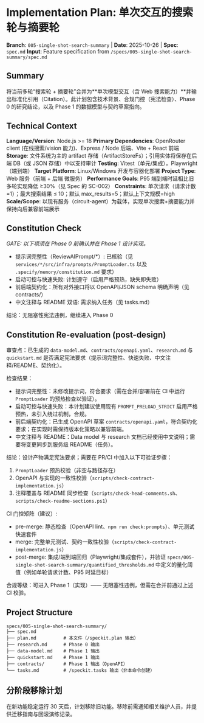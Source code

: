 # Implementation Plan: 单次交互的搜索轮与摘要轮

**Branch**: `005-single-shot-search-summary` | **Date**: 2025-10-26 | **Spec**: `spec.md`
**Input**: Feature specification from `/specs/005-single-shot-search-summary/spec.md`

## Summary

将当前多轮“搜索轮 + 摘要轮”合并为**单次模型交互（含 Web 搜索能力）**并输出标准化引用（Citation）。此计划包含技术背景、合规门控（宪法检查）、Phase 0 的研究结论，以及 Phase 1 的数据模型与契约草案指向。

## Technical Context

**Language/Version**: Node.js >= 18
**Primary Dependencies**: OpenRouter client (在线搜索/vision 能力)、Express / Node 后端、Vite + React 前端
**Storage**: 文件系统为主的 artifact 存储（ArtifactStoreFs）；引用实体将保存在后端 DB（或 JSON 存储）中以支持审计
**Testing**: Vitest（单元/集成），Playwright（端到端）
**Target Platform**: Linux/Windows 开发与容器化部署
**Project Type**: Web 服务（前端 + 后端 微服务）
**Performance Goals**: P95 端到端时延相比旧多轮实现降低 ≥30%（见 Spec 的 SC-002）
**Constraints**: 单次请求（请求计数=1）；最大搜索结果 ≤ 10；默认 max_results=5；默认上下文规模=high
**Scale/Scope**: 以现有服务（circuit-agent）为载体，实现单次搜索+摘要能力并保持向后兼容前端展示

## Constitution Check

*GATE: 以下项须在 Phase 0 前确认并在 Phase 1 设计实现。*

- 提示词完整性（ReviewAIPrompt/*）: 已核验（见 `services/*/src/infra/prompts/PromptLoader.ts` 以及 `.specify/memory/constitution.md` 要求）
- 启动可控与快速失败: 计划遵守（启用严格预热，缺失即失败）
- 前后端契约化：所有对外接口将以 OpenAPI/JSON schema 明确声明（见 contracts/）
- 中文注释与 README 双语: 需求纳入任务（见 tasks.md）

结论：无阻塞性宪法违例，继续进入 Phase 0

## Constitution Re-evaluation (post-design)

审查点：已生成的 `data-model.md`、`contracts/openapi.yaml`、`research.md` 与 `quickstart.md` 是否满足宪法要求（提示词完整性、快速失败、中文注释/README、契约化）。

检查结果：

- 提示词完整性：未修改提示词，符合要求（需在合并/部署前在 CI 中运行 `PromptLoader` 的预热检查以验证）。
- 启动可控与快速失败：本计划建议使用现有 `PROMPT_PRELOAD_STRICT` 启用严格预热，未引入绕过机制，合规。
- 前后端契约化：已生成 OpenAPI 草案 `contracts/openapi.yaml`，符合契约化要求；在实现时需保持版本化策略以兼容前端。
- 中文注释与 README：Data model 与 research 文档已经使用中文说明；需要将变更同步到服务级 README（任务）。

结论：设计产物满足宪法要求；需要在 PR/CI 中加入以下可验证步骤：

1. `PromptLoader` 预热校验（非空与路径存在）
2. OpenAPI 与实现的一致性校验（`scripts/check-contract-implementation.js`）
3. 注释覆盖与 README 同步检查（`scripts/check-head-comments.sh`、`scripts/check-readme-sections.ps1`）

CI 门控矩阵（建议）:
- pre-merge: 静态检查（OpenAPI lint、`npm run check:prompts`）、单元测试快速套件
- merge: 完整单元测试、契约一致性校验（`scripts/check-contract-implementation.js`）
- post-merge: 集成/端到端回归（Playwright/集成套件），并验证 `specs/005-single-shot-search-summary/quantified_thresholds.md` 中定义的量化阈值（例如单轮请求计数、P95 时延目标）

合规等级：可进入 Phase 1（实现）—— 无阻塞性违例，但需在合并前通过上述 CI 校验。

## Project Structure

```
specs/005-single-shot-search-summary/
├── spec.md
├── plan.md          # 本文件（/speckit.plan 输出）
├── research.md      # Phase 0 输出
├── data-model.md    # Phase 1 输出
├── quickstart.md    # Phase 1 输出
├── contracts/       # Phase 1 输出（OpenAPI）
└── tasks.md         # /speckit.tasks 输出（非本命令创建）
```

## 分阶段移除计划

在新功能稳定运行 30 天后，计划移除旧功能。移除前需通知相关维护人员，并提供迁移指南与回滚演练记录。


